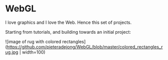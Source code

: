 # WebGL

I love graphics and I love the Web. Hence this set of projects.

Starting from tutorials, and building towards an initial project:

![image of rug with colored rectangles](https://github.com/pieteradejong/WebGL/blob/master/colored_rectangles_rug.jpg | width=100)
